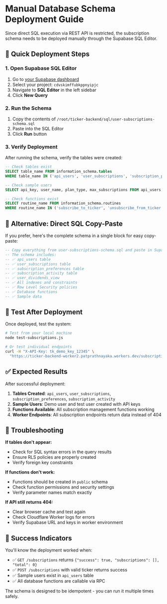 # Manual Database Schema Deployment Guide

Since direct SQL execution via REST API is restricted, the subscription schema needs to be deployed manually through the Supabase SQL Editor.

## 🎯 Quick Deployment Steps

### 1. Open Supabase SQL Editor
1. Go to [your Supabase dashboard](https://app.supabase.com)
2. Select your project: `cdvskimffubkppnyipjc`
3. Navigate to **SQL Editor** in the left sidebar
4. Click **New Query**

### 2. Run the Schema
1. Copy the contents of `/root/ticker-backend/sql/user-subscriptions-schema.sql`
2. Paste into the SQL Editor
3. Click **Run** button

### 3. Verify Deployment
After running the schema, verify the tables were created:

```sql
-- Check tables exist
SELECT table_name FROM information_schema.tables 
WHERE table_name IN ('api_users', 'user_subscriptions', 'subscription_preferences', 'subscription_activity');

-- Check sample users
SELECT api_key, user_name, plan_type, max_subscriptions FROM api_users;

-- Check functions exist
SELECT routine_name FROM information_schema.routines 
WHERE routine_name IN ('subscribe_to_ticker', 'unsubscribe_from_ticker', 'get_user_subscriptions');
```

## 🚀 Alternative: Direct SQL Copy-Paste

If you prefer, here's the complete schema in a single block for easy copy-paste:

```sql
-- Copy everything from user-subscriptions-schema.sql and paste in Supabase SQL Editor
-- The schema includes:
-- ✅ api_users table
-- ✅ user_subscriptions table  
-- ✅ subscription_preferences table
-- ✅ subscription_activity table
-- ✅ user_dividends_view
-- ✅ All indexes and constraints
-- ✅ Row Level Security policies
-- ✅ Database functions
-- ✅ Sample data
```

## 🧪 Test After Deployment

Once deployed, test the system:

```bash
# Test from your local machine
node test-subscriptions.js

# Or test individual endpoints
curl -H "X-API-Key: tk_demo_key_12345" \
  "https://ticker-backend-worker2.patprathnayaka.workers.dev/subscriptions"
```

## ✅ Expected Results

After successful deployment:

1. **Tables Created**: `api_users`, `user_subscriptions`, `subscription_preferences`, `subscription_activity`
2. **Sample Users**: Demo user and test user created with API keys
3. **Functions Available**: All subscription management functions working
4. **Worker Endpoints**: All subscription endpoints return data instead of 404

## 🔧 Troubleshooting

**If tables don't appear:**
- Check for SQL syntax errors in the query results
- Ensure RLS policies are properly created
- Verify foreign key constraints

**If functions don't work:**
- Functions should be created in `public` schema
- Check function permissions and security settings
- Verify parameter names match exactly

**If API still returns 404:**
- Clear browser cache and test again
- Check Cloudflare Worker logs for errors
- Verify Supabase URL and keys in worker environment

## 🎉 Success Indicators

You'll know the deployment worked when:
- ✅ `GET /subscriptions` returns `{"success": true, "subscriptions": [], "total": 0}`
- ✅ `POST /subscriptions` with valid ticker returns success
- ✅ Sample users exist in `api_users` table
- ✅ All database functions are callable via RPC

The schema is designed to be idempotent - you can run it multiple times safely.